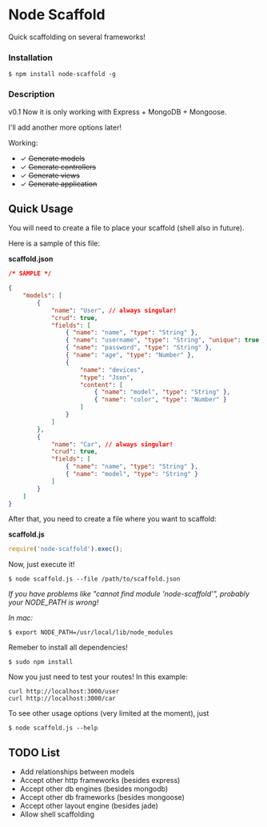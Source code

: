 # Node Scaffold
Quick scaffolding on several frameworks!

### Installation

```shell
$ npm install node-scaffold -g
```

### Description

v0.1
Now it is only working with Express + MongoDB + Mongoose.

I'll add another more options later!

Working:
* ✓ ~~Generate models~~
* ✓ ~~Generate controllers~~
* ✓ ~~Generate views~~
* ✓ ~~Generate application~~

## Quick Usage

You will need to create a file to place your scaffold (shell also in future).

Here is a sample of this file:

**scaffold.json**
```json
/* SAMPLE */

{
	"models": [
		{
			"name": "User", // always singular!
			"crud": true,
			"fields": [
				{ "name": "name", "type": "String" },
				{ "name": "username", "type": "String", "unique": true },
				{ "name": "password", "type": "String" },
				{ "name": "age", "type": "Number" },
				{
					"name": "devices",
					"type": "Json",
					"content": [
						{ "name": "model", "type": "String" },
						{ "name": "color", "type": "Number" }
					]
				}
			]
		},
		{
			"name": "Car", // always singular!
			"crud": true,
			"fields": [
				{ "name": "name", "type": "String" },
				{ "name": "model", "type": "String" }
			]
		}
	]
}

```

After that, you need to create a file where you want to scaffold:

**scaffold.js**
```javascript
require('node-scaffold').exec();
```

Now, just execute it!
```shell
$ node scaffold.js --file /path/to/scaffold.json
```

*If you have problems like "cannot find module 'node-scaffold'", probably your NODE_PATH is wrong!*

*In mac:*
```shell
$ export NODE_PATH=/usr/local/lib/node_modules
```

Remeber to install all dependencies!
```shell
$ sudo npm install
```

Now you just need to test your routes! In this example:
```shell
curl http://localhost:3000/user
curl http://localhost:3000/car
```

To see other usage options (very limited at the moment), just
```shell
$ node scaffold.js --help
```

## TODO List
* Add relationships between models
* Accept other http frameworks (besides express)
* Accept other db engines (besides mongodb)
* Accept other db frameworks (besides mongoose)
* Accept other layout engine (besides jade)
* Allow shell scaffolding